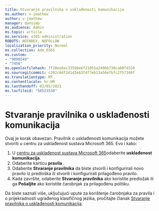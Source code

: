 ```yaml
---
title: Stvaranje pravilnika o usklađenosti komunikacija
ms.author: v-jmathew
author: v-jmathew
manager: dansimp
ms.audience: Admin
ms.topic: article
ms.service: o365-administration
ROBOTS: NOINDEX, NOFOLLOW
localization_priority: Normal
ms.collection: Adm_O365
ms.custom:
- "9000549"
- "7456"
ms.openlocfilehash: ff20ee8ac33598e6f21855a2496b730ca60fd320
ms.sourcegitcommit: c202c0df2d141e63f4f7eb13a56efbfc2f57348f
ms.translationtype: MT
ms.contentlocale: hr-HR
ms.lasthandoff: 03/05/2021
ms.locfileid: "50523530"
---
```

# <a name="create-a-communication-compliance-policy"></a>Stvaranje pravilnika o usklađenosti komunikacija

Ovaj je korak obavezan. Pravilnik o usklađenosti komunikacija možete stvoriti u centru za usklađenost sustava Microsoft 365. Evo i kako:

1. U [centru za usklađenost sustava Microsoft 365](https://go.microsoft.com/fwlink/?linkid=2130502)odaberite **usklađenost komunikacija**.
2. Odaberite karticu **pravila** .
3. Odaberite **Stvaranje pravilnika** da biste stvorili i konfigurirali novo pravilo iz predloška ili stvorili i konfigurirali prilagođeno pravilo.
4. Kada završite, odaberite **Stvaranje pravilnika** ako koristite predložak ili ga **Pošaljite** ako koristite čarobnjak za prilagođenu politiku.

Da biste saznali više, uključujući upute za korištenje čarobnjaka za pravila i o prijekradnosti ugrađenog klasifičnog jezika, pročitajte članak [Stvaranje pravilnika o usklađenosti komunikacija](https://go.microsoft.com/fwlink/?linkid=2129079).
